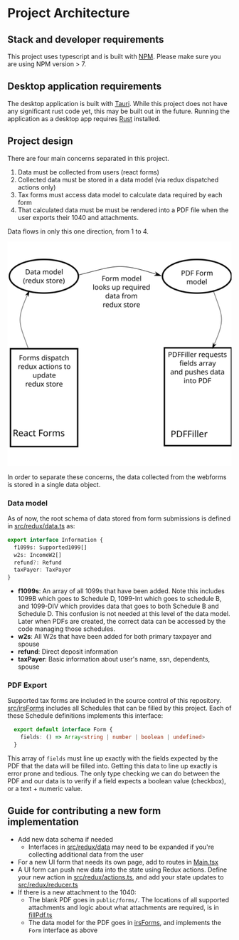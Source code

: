 # Project Architecture

## Stack and developer requirements

This project uses typescript and is built with [NPM][npm-install]. Please make sure you are using NPM version > 7.

## Desktop application requirements

The desktop application is built with [Tauri][tauri-root]. While this project does not have any significant rust code yet, this may be built out in the future. Running the application as a desktop app requires [Rust][rust-root] installed.

## Project design

There are four main concerns separated in this project.

1. Data must be collected from users (react forms) 
2. Collected data must be stored in a data model (via redux dispatched actions only)
3. Tax forms must access data model to calculate data required by each form
4. That calculated data must be must be rendered into a PDF file when the user exports their 1040 and attachments.

Data flows in only this one direction, from 1 to 4.

![Data flow](docs/dataflow.svg)

In order to separate these concerns, the data collected from the webforms is stored in a single data object.

### Data model

As of now, the root schema of data stored from form submissions is defined in [src/redux/data.ts](src/redux/data.ts) as:

```ts
export interface Information {
  f1099s: Supported1099[]
  w2s: IncomeW2[]
  refund?: Refund
  taxPayer: TaxPayer   
}
```

* **f1099s**: An array of all 1099s that have been added. Note this includes 1099B which goes to Schedule D, 1099-Int which goes to schedule B, and 1099-DIV which provides data that goes to both Schedule B and Schedule D. This confusion is not needed at this level of the data model. Later when PDFs are created, the correct data can be accessed by the code managing those schedules.
* **w2s**: All W2s that have been added for both primary taxpayer and spouse
* **refund**: Direct deposit information
* **taxPayer**: Basic information about user's name, ssn, dependents, spouse

### PDF Export

Supported tax forms are included in the source control of this repository. [src/irsForms](src/irsForms) includes all Schedules that can be filled by this project. Each of these Schedule definitions implements this interface:

  ```ts
    export default interface Form {
      fields: () => Array<string | number | boolean | undefined>
    }
  ```

This array of `fields` must line up exactly with the fields expected by the PDF that the data will be filled into. Getting this data to line up exactly is error prone and tedious. The only type checking we can do between the PDF and our data is to verify if a field expects a boolean value (checkbox), or a text + numeric value.

## Guide for contributing a new form implementation

* Add new data schema if needed
  * Interfaces in [src/redux/data](src/redux/data) may need to be expanded if you're collecting additional data from the user
* For a new UI form that needs its own page, add to routes in [Main.tsx](src/components/Main)
* A UI form can push new data into the state using Redux actions. Define your new action in [src/redux/actions.ts](src/redux/actions.ts), and add your state updates to [src/redux/reducer.ts](src/redux/reducer.ts)
* If there is a new attachment to the 1040:
  * The blank PDF goes in `public/forms/`. The locations of all supported attachments and logic about what attachments are required, is in [fillPdf.ts](src/pdfFiller/fillPdf.ts)
  * The data model for the PDF goes in [irsForms](src/irsForms), and implements the `Form` interface as above

[npm-install]: https://www.npmjs.com/get-npm
[tauri-root]: https://tauri.studio/
[rust-root]: https://www.rust-lang.org/
